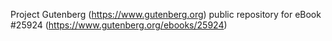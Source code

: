 Project Gutenberg (https://www.gutenberg.org) public repository for eBook #25924 (https://www.gutenberg.org/ebooks/25924)
